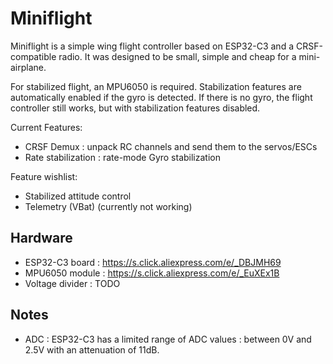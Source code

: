 # Miniflight

Miniflight is a simple wing flight controller based on ESP32-C3 and a CRSF-compatible radio. It was designed to be small, simple and cheap for a mini-airplane. 

For stabilized flight, an MPU6050 is required. Stabilization features are automatically enabled if the gyro is detected. If there is no gyro, the flight controller still works, but with stabilization features disabled.

Current Features:
- CRSF Demux : unpack RC channels and send them to the servos/ESCs
- Rate stabilization : rate-mode Gyro stabilization

Feature wishlist:
- Stabilized attitude control
- Telemetry (VBat) (currently not working)

## Hardware
- ESP32-C3 board : https://s.click.aliexpress.com/e/_DBJMH69
- MPU6050 module : https://s.click.aliexpress.com/e/_EuXEx1B
- Voltage divider : TODO

## Notes
- ADC : ESP32-C3 has a limited range of ADC values : between 0V and 2.5V with an attenuation of 11dB.
